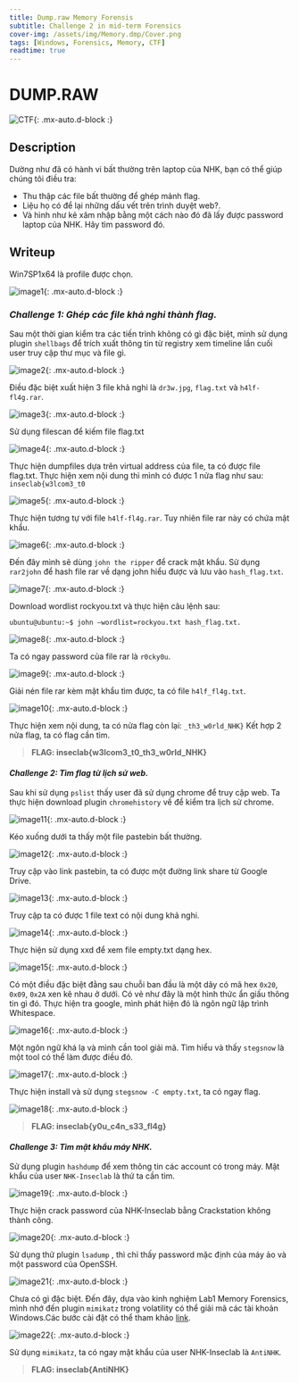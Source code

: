 ```yaml
---
title: Dump.raw Memory Forensis
subtitle: Challenge 2 in mid-term Forensics
cover-img: /assets/img/Memory.dmp/Cover.png
tags: [Windows, Forensics, Memory, CTF]
readtime: true
---
```


# **DUMP.RAW**

![CTF](/assets/img/Dump.raw/CTF.png){: .mx-auto.d-block :}

## **Description**

Dường như đã có hành vi bất thường trên laptop của NHK, bạn có thể giúp chúng tôi điều tra: 
- Thu thập các file bất thường để ghép mảnh flag.
- Liệu họ có để lại những dấu vết trên trình duyệt web?.
- Và hình như kẻ xâm nhập bằng một cách nào đó đã lấy được password laptop của NHK. Hãy tìm password đó.

## **Writeup**

Win7SP1x64 là profile được chọn.

![image1](/assets/img/Dump.raw/image1.png){: .mx-auto.d-block :}

### ***Challenge 1:** Ghép các file khả nghi thành flag.*

Sau một thời gian kiểm tra các tiến trình không có gì đặc biệt, mình sử dụng plugin `shellbags` để trích xuất thông tin từ registry xem timeline lần cuối user truy cập thư mục và file gì.

![image2](/assets/img/Dump.raw/image2.png){: .mx-auto.d-block :}

Điều đặc biệt xuất hiện 3 file khả nghi là `dr3w.jpg`, `flag.txt` và `h4lf-fl4g.rar`. 

![image3](/assets/img/Dump.raw/image3.png){: .mx-auto.d-block :}
 
Sử dụng filescan để kiếm file flag.txt
 
![image4](/assets/img/Dump.raw/image4.png){: .mx-auto.d-block :}

Thực hiện dumpfiles dựa trên virtual address của file, ta có được file flag.txt. Thực hiện xem nội dung thì mình có được 1 nửa flag như sau: `inseclab{w3lcom3_t0`
 
![image5](/assets/img/Dump.raw/image5.png){: .mx-auto.d-block :}
 
Thực hiện tương tự với file `h4lf-fl4g.rar`. Tuy nhiên file rar này có chứa mật khẩu. 

![image6](/assets/img/Dump.raw/image6.png){: .mx-auto.d-block :}

Đến đây mình sẽ dùng `john the ripper` để crack mật khẩu. Sử dụng `rar2john` để hash file rar về dạng john hiểu được và lưu vào `hash_flag.txt`. 

![image7](/assets/img/Dump.raw/image7.png){: .mx-auto.d-block :}
 
Download wordlist rockyou.txt và thực hiện câu lệnh sau:

```console
ubuntu@ubuntu:~$ john –wordlist=rockyou.txt hash_flag.txt.
```

![image8](/assets/img/Dump.raw/image8.png){: .mx-auto.d-block :}

Ta có ngay password của file rar là `r0cky0u`.

![image9](/assets/img/Dump.raw/image9.png){: .mx-auto.d-block :}
 
Giải nén file rar kèm mật khẩu tìm được, ta có file `h4lf_fl4g.txt`.

![image10](/assets/img/Dump.raw/image10.png){: .mx-auto.d-block :}
 
Thực hiện xem nội dung, ta có nửa flag còn lại: `_th3_w0rld_NHK}`
Kết hợp 2 nửa flag, ta có flag cần tìm.
> **FLAG: inseclab{w3lcom3_t0_th3_w0rld_NHK}**

#### ***Challenge 2:** Tìm flag từ lịch sử web.*

Sau khi sử dụng `pslist` thấy user đã sử dụng chrome để truy cập web. Ta thực hiện download plugin `chromehistory` về để kiểm tra lịch sử chrome.
 
![image11](/assets/img/Dump.raw/image11.png){: .mx-auto.d-block :}

Kéo xuống dưới ta thấy một file pastebin bất thường.

![image12](/assets/img/Dump.raw/image12.png){: .mx-auto.d-block :}

Truy cập vào link pastebin, ta có được một đường link share từ Google Drive.

![image13](/assets/img/Dump.raw/image13.png){: .mx-auto.d-block :}

Truy cập ta có được 1 file text có nội dung khả nghi.

![image14](/assets/img/Dump.raw/image14.png){: .mx-auto.d-block :}

Thực hiện sử dụng xxd để xem file empty.txt dạng hex. 
 
![image15](/assets/img/Dump.raw/image15.png){: .mx-auto.d-block :}
 
Có một điều đặc biệt đằng sau chuỗi ban đầu là một dãy có mã hex `0x20`, `0x09`, `0x2A` xen kẽ nhau ở dưới. Có vẻ như đây là một hình thức ẩn giấu thông tin gì đó. Thực hiện tra google, mình phát hiện đó là ngôn ngữ lập trình Whitespace. 

![image16](/assets/img/Dump.raw/image16.png){: .mx-auto.d-block :}

Một ngôn ngữ khá lạ và mình cần tool giải mã. Tìm hiểu và thấy `stegsnow` là một tool có thể làm được điều đó.

![image17](/assets/img/Dump.raw/image17.png){: .mx-auto.d-block :}
 
Thực hiện install và sử dụng `stegsnow -C empty.txt`, ta có ngay flag.

![image18](/assets/img/Dump.raw/image18.png){: .mx-auto.d-block :}

> **FLAG: inseclab{y0u_c4n_s33_fl4g}**

#### ***Challenge 3:** Tìm mật khẩu máy NHK.*

Sử dụng plugin `hashdump` để xem thông tin các account có trong máy. Mật khẩu của user `NHK-Inseclab` là thứ ta cần tìm.

![image19](/assets/img/Dump.raw/image19.png){: .mx-auto.d-block :}

Thực hiện crack password của NHK-Inseclab bằng Crackstation không thành công.

![image20](/assets/img/Dump.raw/image20.png){: .mx-auto.d-block :}
 
Sử dụng thử plugin `lsadump` , thì chỉ thấy password mặc định của máy ảo và một password của OpenSSH.

![image21](/assets/img/Dump.raw/image21.png){: .mx-auto.d-block :}
 
Chưa có gì đặc biệt. Đến đây, dựa vào kinh nghiệm Lab1 Memory Forensics, mình nhớ đến plugin `mimikatz` trong volatility có thể giải mã các tài khoản Windows.Các bước cài đặt có thể tham khảo [link](https://virtualception.wordpress.com/2016/05/15/volatility-mimikatz-plugin-installation-on-ubuntu-10/).
 
![image22](/assets/img/Dump.raw/image22.png){: .mx-auto.d-block :}

Sử dụng `mimikatz`, ta có ngay mật khẩu của user NHK-Inseclab là `AntiNHK`.

> **FLAG: inseclab{AntiNHK}**